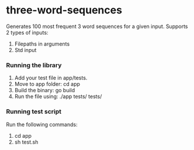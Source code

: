 # three-word-sequences
Generates 100 most frequent 3 word sequences for a given input.
Supports 2 types of inputs:
1. Filepaths in arguments
2. Std input

### Running the library
1. Add your test file in app/tests.
2. Move to app folder: cd app
3. Build the binary: go build
4. Run the file using: ./app tests/<file1> tests/<file2>

### Running test script
Run the following commands:
1. cd app
2. sh test.sh